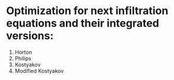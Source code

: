 # Optimization for next infiltration equations and their integrated versions:
1. Horton
2. Philips
3. Kostyakov
4. Modified Kostyakov
